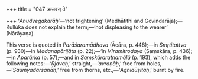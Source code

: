 +++
title = "047 ऋजवस् ते"

+++
‘*Anudvegakarāḥ*’—‘not frightening’ (Medhātithi and
Govindarāja);—Kullūka does not explain the term;—‘not displeasing to the
wearer’ (Nārāyaṇa).

This verse is quoted in *Parāśaramādhava* (Ācāra, p. 448);—in
*Smṛtitattva* (p. 930)—in *Madanapārijāta* (p. 22);—‘in *Vīramitrodaya*
(Saṃskāra, p. 436);—in *Aparārka* (p. 57);—and in *Saṃskāraratnamālā*
(p. 193), which adds the following notes:—‘*Ṛjavaḥ*,’
straight,—‘*avraṇāḥ*,’ free from holes,—‘*Saumyadarśanāḥ*,’ free from
thorns, etc.,—‘*Agnidūṣitaḥ*,’ burnt by fire.


